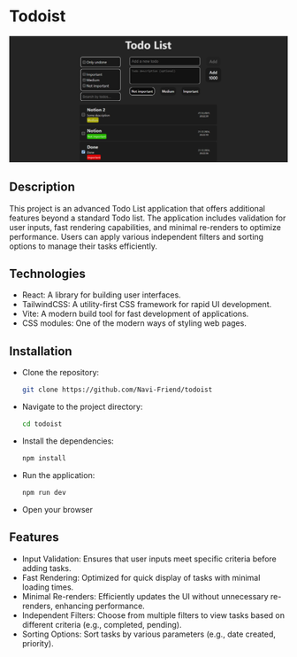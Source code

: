 # Todoist

![Todoist](./image.png)

## Description

This project is an advanced Todo List application that offers additional features beyond a standard Todo list. The application includes validation for user inputs, fast rendering capabilities, and minimal re-renders to optimize performance. Users can apply various independent filters and sorting options to manage their tasks efficiently.

## Technologies

-   React: A library for building user interfaces.
-   TailwindCSS: A utility-first CSS framework for rapid UI development.
-   Vite: A modern build tool for fast development of applications.
- CSS modules: One of the modern ways of styling web pages.

## Installation

-   Clone the repository:

    ```bash
    git clone https://github.com/Navi-Friend/todoist
    ```

-   Navigate to the project directory:

    ```bash
    cd todoist
    ```

-   Install the dependencies:
    ```bash
    npm install
    ```
-   Run the application:

    ```bash
    npm run dev
    ```

-   Open your browser

## Features

-   Input Validation: Ensures that user inputs meet specific criteria before adding tasks.
-   Fast Rendering: Optimized for quick display of tasks with minimal loading times.
-   Minimal Re-renders: Efficiently updates the UI without unnecessary re-renders, enhancing performance.
-   Independent Filters: Choose from multiple filters to view tasks based on different criteria (e.g., completed, pending).
-   Sorting Options: Sort tasks by various parameters (e.g., date created, priority).
